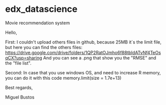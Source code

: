 # edx_datascience
Movie recommendation system

Hello, 

First: I couldn't upload others files in github, because 25MB it´s the limit file, but here you can find the others files: https://drive.google.com/drive/folders/1QP2RatOJmho6f88tbIdATvNf4TeOsqCX?usp=sharing
And you can see a .png that show you the "RMSE" and the "file list".

Second: In case that you use windows OS, and need to increase R memory, you can do it with this code memory.limit(size = 1.7e+13)

Best regards,

Miguel Bustos
